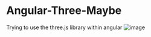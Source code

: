 # Angular-Three-Maybe
Trying to use the three.js library within angular
![image](https://github.com/BozoKrolo/Angular-Three-Maybe/assets/92534297/84be7194-2598-4a90-8e1f-25f5506d0ae0)
